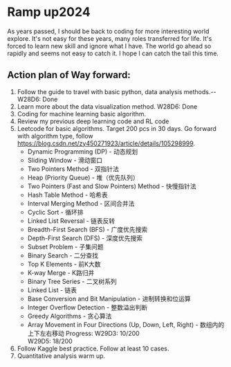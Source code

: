 # Ramp up2024
As years passed, I should be back to coding for more interesting world explore. It's not easy for these years, many roles transferred for life. It's forced to learn new skill and ignore what I have. The world go ahead so rapidly and seems not easy to catch it. I hope I can catch the tail this time. 

## Action plan of Way forward:
1. Follow the guide to travel with basic python, data analysis methods.--  W28D6: Done
2. Learn more about the data visualization method. W28D6: Done  
3. Coding for machine learning basic algorithm.
4. Review my previous deep learning code and RL code
5. Leetcode for basic algorithms. Target 200 pcs in 30 days.
   Go forward with algorithm type,
    follow https://blog.csdn.net/zy450271923/article/details/105298999.
      * Dynamic Programming (DP) - 动态规划
      * Sliding Window - 滑动窗口
      * Two Pointers Method - 双指针法
      * Heap (Priority Queue) - 堆（优先队列）
      * Two Pointers (Fast and Slow Pointers) Method - 快慢指针法
      * Hash Table Method - 哈希表
      *  Interval Merging Method - 区间合并法
      * Cyclic Sort - 循环排
      *  Linked List Reversal - 链表反转
      * Breadth-First Search (BFS) - 广度优先搜索
      *  Depth-First Search (DFS) - 深度优先搜索
      * Subset Problem - 子集问题
      *  Binary Search - 二分查找
      * Top K Elements - 前K大数
      *  K-way Merge - K路归并
      * Binary Tree Series - 二叉树系列
      *  Linked List - 链表
      * Base Conversion and Bit Manipulation - 进制转换和位运算
      * Integer Overflow Detection - 整数溢出判断
      * Greedy Algorithms - 贪心算法
      * Array Movement in Four Directions (Up, Down, Left, Right) - 数组内的上下左右移动
    Progress:
        W29D3: 10/200 <br/>
        W29D5: 18/200 <br/>
6. Follow Kaggle best practice. Follow at least 10 cases.
7. Quantitative analysis warm up. 